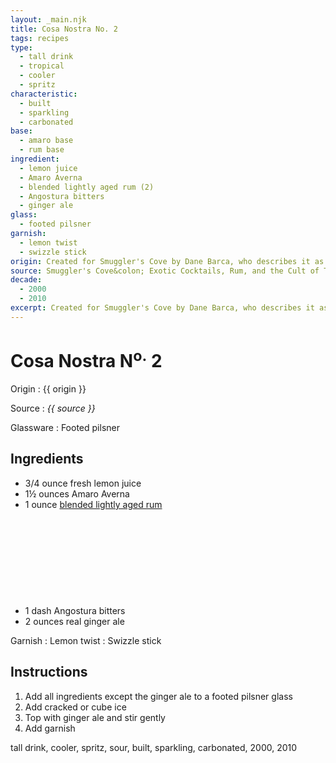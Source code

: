```yaml
---
layout: _main.njk
title: Cosa Nostra No. 2
tags: recipes
type:
  - tall drink
  - tropical
  - cooler
  - spritz
characteristic:
  - built
  - sparkling
  - carbonated
base:
  - amaro base
  - rum base
ingredient:
  - lemon juice
  - Amaro Averna
  - blended lightly aged rum (2)
  - Angostura bitters
  - ginger ale
glass:
  - footed pilsner
garnish:
  - lemon twist
  - swizzle stick
origin: Created for Smuggler's Cove by Dane Barca, who describes it as <q>Polite yet deadly.</q>
source: Smuggler's Cove&colon; Exotic Cocktails, Rum, and the Cult of Tiki
decade:
  - 2000
  - 2010
excerpt: Created for Smuggler's Cove by Dane Barca, who describes it as "Polite yet deadly."
---
```


<!-- markdownlint-disable MD025 -->
# Cosa Nostra N<sup>o.</sup> 2
<!-- markdownlint-disable MD025 -->

Origin
  : {{ origin }}

Source
  : <cite><span data-pagefind-filter="Source">{{ source }}</span></cite>

Glassware
  : <span data-pagefind-filter="Glassware">Footed pilsner</span>

## Ingredients

- 3/4 ounce fresh lemon juice
- 1&frac12; ounces Amaro Averna
- 1 ounce [blended lightly aged rum](/rums/04-rum-blended-lightly-aged/)<icon-l space="1em" class="bigger" label="(2)"><span class="with-icon"><svg class="icon"><use href="/assets/images/icons/circle-2.svg#circle-2"></use></svg></span></icon-l>
- 1 dash Angostura bitters
- 2 ounces real ginger ale

Garnish
  : <span data-pagefind-filter="Garnish">Lemon twist</span>
  : <span data-pagefind-filter="Garnish">Swizzle stick</span>

## Instructions

1. Add all ingredients except the ginger ale to a footed pilsner glass
2. Add cracked or cube ice
3. Top with ginger ale and stir gently
4. Add garnish

<div
  class="sr-only"
  data-cat[0]="Drink"
  data-type[0]="Tall drink"
  data-type[1]="Tropical"
  data-type[2]="Cooler"
  data-type[3]="Spritz"
  data-char[0]="Built"
  data-char[1]="Sparkling"
  data-char[2]="Carbonated"
  data-origin[0]="Dane Barca"
  data-origin[1]="Smuggler’s Cove"
  data-base[0]="Rum/Cane spirits"
  data-base[1]="Amaro"
  data-ingredient[0]="Lemon juice"
  data-ingredient[1]="Amaro Averna"
  data-ingredient[2]="Amaro, Italian, bitter"
  data-ingredient[3]="Blended lightly aged rum [2]"
  data-ingredient[4]="Angostura bitters"
  data-ingredient[5]="Ginger ale"
  data-decade[0]="2000"
  data-decade[1]="2010"
  data-pagefind-filter="
    Category[data-cat[0]],
    Type[data-type[0]],
    Type[data-type[1]],
    Type[data-type[2]],
    Type[data-type[3]],
    Characteristic[data-char[0]],
    Characteristic[data-char[1]],
    Characteristic[data-char[2]],
    Origin[data-origin[0]],
    Origin[data-origin[1]],
    Base[data-base[0]],
    Base[data-base[1]],
    Ingredient[data-ingredient[0]],
    Ingredient[data-ingredient[1]],
    Ingredient[data-ingredient[2]],
    Ingredient[data-ingredient[3]],
    Ingredient[data-ingredient[4]],
    Ingredient[data-ingredient[5]],
    Decade[data-decade[0]],
    Decade[data-decade[1]]
  "
>
</div>

<div class="keywords" aria-hidden>tall drink, cooler, spritz, sour, built, sparkling, carbonated, 2000, 2010</div>
